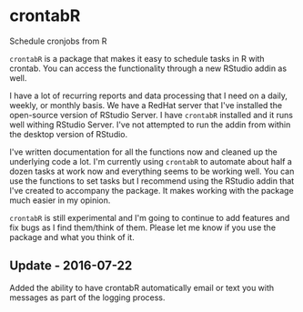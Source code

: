 # crontabR

Schedule cronjobs from R

`crontabR` is a package that makes it easy to schedule tasks in R with crontab. You can access the functionality through a new RStudio addin as well.

I have a lot of recurring reports and data processing that I need on a daily, weekly, or monthly basis. We have a RedHat server that I've installed the open-source version of RStudio Server. I have `crontabR` installed and it runs well withing RStudio Server. I've not attempted to run the addin from within the desktop version of RStudio.  

I've written documentation for all the functions now and cleaned up the underlying code a lot. I'm currently using `crontabR` to automate about half a dozen tasks at work now and everything seems to be working well. You can use the functions to set tasks but I recommend using the RStudio addin that I've created to accompany the package. It makes working with the package much easier in my opinion.

`crontabR` is still experimental and I'm going to continue to add features and fix bugs as I find them/think of them. Please let me know if you use the package and what you think of it.

## Update - 2016-07-22

Added the ability to have crontabR automatically email or text you with messages as part of the logging process.
